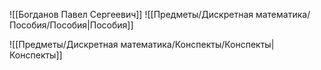 ![[Богданов Павел Сергеевич]]
![[Предметы/Дискретная математика/Пособия/Пособия|Пособия]]


![[Предметы/Дискретная математика/Конспекты/Конспекты|Конспекты]]